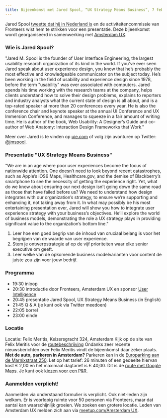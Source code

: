 ```yaml
---
title: Bijeenkomst met Jared Spool, “UX Strategy Means Business”, 7 februari in Amsterdam
---
```

Jared Spool [tweette dat hij in Nederland is](https://twitter.com/jmspool/status/428460022646181888) en de activiteitencommissie van Fronteers wist hem te strikken voor een presentatie. Deze bijeenkomst wordt georganiseerd in samenwerking met [Amsterdam UX](http://www.meetup.com/AmsterdamUX/).

### Wie is Jared Spool?

"Jared M. Spool is the founder of User Interface Engineering, the largest usability research organization of its kind in the world. If you’ve ever seen Jared speak about user experience design, you know that he’s probably the most effective and knowledgeable communicator on the subject today. He’s been working in the field of usability and experience design since 1978, before the term "usability" was ever associated with computers.
Jared spends his time working with the research teams at the company, helps clients understand how to solve their design problems, explains to reporters and industry analysts what the current state of design is all about, and is a top-rated speaker at more than 20 conferences every year. He is also the conference chair and keynote speaker at the annual UI Conference and UX Immersion Conference, and manages to squeeze in a fair amount of writing time. He is author of the book, Web Usability: A Designer’s Guide and co-author of Web Anatomy: Interaction Design Frameworks that Work."

Meer over Jared is te vinden op [uie.com](http://www.uie.com/) of volg zijn avonturen op Twitter: [@jmspool](https://twitter.com/jmspool).

### Presentatie "UX Strategy Means Business"

"We are in an age where poor user experiences become the focus of nationwide attention. One doesn’t need to look beyond recent catastrophes, such as Apple’s iOS6 Maps, Healthcare.gov, and the demise of Blackberry’s smartphone to see the necessity of getting the experience right.
Yet, what do we know about ensuring our next design isn’t going down the same road as those that have failed before us? We need to understand how design integrates with our organization’s strategy, to ensure we’re supporting and enhancing it, not taking away from it. In what may possibly be his most entertaining presentation ever, Jared will show you how to integrate user experience strategy with your business’s objectives. He’ll explore the world of business models, demonstrating the role a UX strategy plays in providing significant value to the organization’s bottom line."

1. Leer hoe een goed begrip van de inhoud van cruciaal belang is voor het begrijpen van de waarde van user experience.
2. Stem je ontwerpstrategie af op de vijf prioriteiten waar elke senior executive om geeft.
3. Leer welke van de opkomende business modelvarianten voor content de juiste zou zijn voor jouw bedrijf.

### Programma

- 19:30 inloop
- 20:30 introductie door Fronteers, Amsterdam UX en sponsor [User Intelligence](http://www.userintelligence.com/)
- 20:45 presentatie Jared Spool, UX Strategy Means Business (in English)
- 21:45 Q & A (je kunt ook via Twitter meedoen)
- 22:05 borrel
- 23:00 einde

### Locatie

Locatie: Felix Meritis, Keizersgracht 324, Amsterdam
Kijk op de site van Felix Meritis voor de [routebeschrijving](http://www.felix.meritis.nl/nl/over-felix-meritis/contact-en-route/)
Ondanks zeer recente nieuwsberichten over Felix Meritis vindt de bijeenkomst daar zeker plaats.
**Met de auto, parkeren in Amsterdam?**
Parkeren kan in de [Europarking aan de Marnixstraat 250](http://www.q-park.nl/nl/parkeren-bij-q-park/per-stad/amsterdam/europarking).
Let op het tarief: 26 minuten of een gedeelte hiervan kost € 2,00 en het maximaal dagtarief is € 40,00. Dit is de [route met Google Maps](https://maps.google.nl/maps?q=felixmeritis&hl=nl&sll=51.992171,4.494086&sspn=1.270144,3.348083&t=h&z=16).
Je kunt ook [kiezen voor een P&R](http://www.amsterdam.nl/parkeren-verkeer/parkeren-amsterdam/p-r/).

### Aanmelden verplicht!

Aanmelden via onderstaand formulier is verplicht. Ook niet-leden zijn welkom. Er is voorlopig ruimte voor 50 personen via Fronteers, maar dat aantal kan waarschijnlijk groeien. We zoeken een grotere locatie.
Leden van Amsterdam UX melden zich aan via [meetup.com/Amsterdam UX](http://www.meetup.com/AmsterdamUX/).